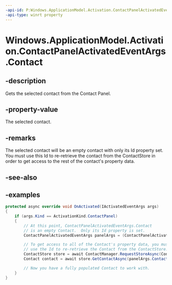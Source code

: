 ```yaml
---
-api-id: P:Windows.ApplicationModel.Activation.ContactPanelActivatedEventArgs.Contact
-api-type: winrt property
---
```


<!-- Property syntax.
public Contact Contact { get; }
-->

# Windows.ApplicationModel.Activation.ContactPanelActivatedEventArgs.Contact

## -description

Gets the selected contact from the Contact Panel.

## -property-value

The selected contact. 

## -remarks
The selected contact will be an empty contact with only its Id property set.  You must use this Id to re-retrieve the contact from the ContactStore in order to get access to the rest of the contact's property data.

## -see-also

## -examples
```cs
protected async override void OnActivated(IActivatedEventArgs args)
{
    if (args.Kind == ActivationKind.ContactPanel)
    {
        // At this point, ContactPanelActivatedEventArgs.Contact
        // is an empty Contact.  Only its Id property is set.
        ContactPanelActivatedEventArgs panelArgs = (ContactPanelActivatedEventArgs)args;

        // To get access to all of the Contact's property data, you must
        // use the Id to re-retrieve the Contact from the ContactStore.
        ContactStore store = await ContactManager.RequestStoreAsync(ContactStoreAccessType.AppContactsReadWrite);
        Contact contact = await store.GetContactAsync(panelArgs.Contact.Id);

        // Now you have a fully populated Contact to work with.
    }
}
```
